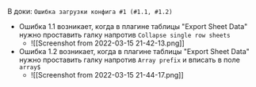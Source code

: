 
В доки:
`Ошибка загрузки конфига #1 (#1.1, #1.2)`
- Ошибка 1.1 возникает, когда в плагине таблицы "Export Sheet Data" нужно проставить галку напротив `Collapse single row sheets`
	- ![[Screenshot from 2022-03-15 21-42-13.png]]
- Ошибка 1.2 возникает, когда в плагине таблицы "Export Sheet Data" нужно проставить галку напротив `Array prefix` и вписать в поле `array$`
	- ![[Screenshot from 2022-03-15 21-44-17.png]]